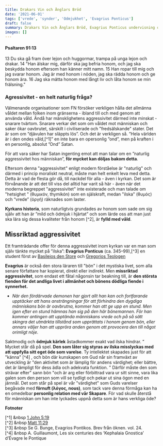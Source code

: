 ```yaml
---
title: Drakars Vin och Änglars Bröd
date: '2021-06-01'
tags: ['vrede', 'synder', 'Odmjukhet', 'Evagrius Ponticus']
draft: false
summary: Drakars Vin och Änglars Bröd, Evagrius Ponticus undervisning om ilska och Ödmjukhet.
images: []
---
```


#### Psaltaren 91:13

13 Du ska gå fram
över lejon och huggormar,
trampa på unga lejon
och drakar.
14 "Han älskar mig,
därför ska jag befria honom,
och jag ska beskydda honom
eftersom han känner mitt namn.
15 Han ropar till mig
och jag svarar honom.
Jag är med honom i nöden,
jag ska rädda honom
och ge honom ära.
16 Jag ska mätta honom med långt liv
och låta honom se min frälsning."

### Agressivitet - en helt naturlig fråga?

Välmenande organisationer som FN försöker verkligen hålla det allmänna våldet mellan folken inom gränserna - ibland till och med genom att använda våld. Ändå har mänsklighetens aggressivitet därmed inte minskat - snarare tvärtom. Snarare verkar det som om våldet mot människan och saker ökar oavbrutet, särskilt i civiliserade och "fredsälskande" stater. Det är som om ”djävulen har släppts lös”. Och det är verkligen så. ”Hela världen är i den ondes våld,[^1]” en inte bara en opersonlig ”ond”, men på kraften i en personlig, absolut ”Ond” Satan.

För att vara säker har Satan ingenting emot att man talar om en ”naturlig aggressivitet hos människan”, **för mycket kan döljas bakom detta**.

Eftersom denna "aggressivitet" enligt modern förståelse är "naturlig" och därmed i princip moraliskt neutral, måste man helt enkelt leva med detta. Detta är vad de flesta gör då, till nackdel för alla - även i kyrkan. Det som är förvånande är att det till viss del alltid har varit så här - även när det moderna begreppet "aggressivitet" inte existerade och man talade om "hetsighet
" (θυμικόν, thymikón) som en själskraft, medan "ilska" (θυμός) och “vrede” (ὀργή) räknades som laster.

**Kyrkans historia**, som naturligtvis grundades av honom som sade om sig själv att han är ”mild och ödmjuk i hjärtat” och som lärde oss att man just ska lära sig dessa kvaliteter från honom [^2], är **fylld med våld**.

## Missriktad aggressivitet

Ett framträdande offer för denna aggressivitet inom kyrkan var en man som själv tänkte mycket på ”ilska”: **Evagrius Ponticus** (ca. 345–99),[^3] en student först av [Basileios den Store](https://sv.wikipedia.org/wiki/Basileios_den_store) och [Gregorios Teologen](https://sv.wikipedia.org/wiki/Gregorios_av_Nazianzos)

**Evagrius** är också den stora läraren till "bön" i det mystiska livet, som alla senare författare har kopierat, direkt eller indirekt. Men **missriktad aggressivitet**, som endast ett fåtal någonsin tar beakning till, är **den största fienden för det andliga livet i allmänhet och bönens dödliga fiende i synnerhet.**

- _När den fördärvade demonen har gjort allt han kan och fortfarande upptäcker att hans ansträngningar för att förhindra den dygdiga människans bön är oavbrutna, kommer han att ge upp en stund. Men igen efter en stund hämnas han sig på den här bönemannen. För han kommer antingen att upptända människans vrede och på så sätt skingra det utmärkta tillstånd som upprättats i honom genom bön, eller annars väljer han att uppröra anden genom att provocera den till något orimligt nöje_.

Saktmodig och **ödmjuk kärlek** åstadkommer exakt vad ilska hindrar. ” Mycket står då på spel.
**Den som låter sig styras av ilska misslyckas med att uppfylla sitt eget öde som varelse**. Ty intellektet skapades just för att "känna" [^4] , och bön där kunskapen om Gud når sin framväxt av utveckling är "den aktivitet som är lämplig för andens värdighet; eller bättre, det är lämpligt för dess ädla och adekvata funktion. " Därför måste den som strävar efter" sann bön "och är arg eller förbittrad vara ur sitt sinne, vara lika galen som den person som vill se tydligt och pekar ut sina ögon med en järnnål. Det som står på spel är vår "värdighet" som Guds varelser begåvade med **förnuft (λόγος, nous)**, som tack vare denna förmåga kan ha en omedelbar **personlig relation med vår Skapare**.
För vad skulle återstå för människan om han inte lyckades uppnå detta som är hans verkliga öde?

**Fotnoter**

[^1] &nbsp [1 John 5:19](https://www.bible.com/sv/bible/160/1JN.5.SFB98)  
[^2] &nbsp [Matt 11:29 ](https://www.bible.com/sv/bible/160/MAT.11.SFB98)  
[^3] &nbsp Se G. Bunge, Evagrios Pontikos. Brev från öknen. vol. 24.  
[^4] &nbsp A.  Guillaumont, Les six centuries des ‘Kephalaia Gnostica’ d’Évagre le Pontique
